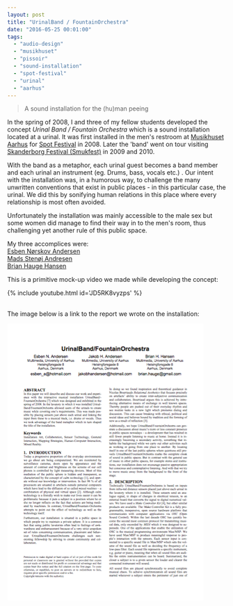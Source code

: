 ```yaml
---
layout: post
title: "UrinalBand / FountainOrchestra"
date: "2016-05-25 00:01:00"
tags: 
  - "audio-design"
  - "musikhuset"
  - "pissoir"
  - "sound-installation"
  - "spot-festival"
  - "urinal"
  - "aarhus"
---
```


> A sound installation for the (hu)man peeing

In the spring of 2008, I and three of my fellow students developed the concept *Urinal Band / Fountain Orchestra* which is a sound installation located at a urinal.
It was first installed in the men's restroom at [Musikhuset Aarhus](https://www.musikhuset.dk/) for [Spot Festival](https://spotfestival.dk/) in 2008. Later the 'band' went on tour visiting [Skanderborg Festival (Smukfest)](https://www.smukfest.dk/) in 2009 and 2010.<!--more-->

With the band as a metaphor, each urinal guest becomes a band member and each urinal an instrument (eg. Drums, bass, vocals etc.) . Our intent with the installation was, in a humorous way, to challenge the many unwritten conventions that exist in public places - in this particular case, the urinal. We did this by sonifying human relations in this place where every relationship is most often avoided.

Unfortunately the installation was mainly accessible to the male sex but some women did manage to find their way in to the men's room, thus challenging yet another rule of this public space.

My three accomplices were:  
[Esben Nørskov Andersen](https://www.discogs.com/artist/3554853-Esben-N%C3%B8rskov-Andersen)  
[Mads Stenøj Andresen](https://www.linkedin.com/in/madsstenhoj/)  
[Brian Hauge Hansen](https://www.linkedin.com/in/brianhaugehansen/)

This is a primitive mock-up video we made while developing the concept:

{% include youtube.html id='JD5RK8vyzps' %}

<br/>
The image below is a link to the report we wrote on the installation:

[![Link to download project paper](/assets/images/UrinalBand-FountainOrchestra_paper_thumb.png "Download project paper")](/assets/downloads/UrinalBand-FountainOrchestra_paper.pdf)
